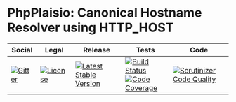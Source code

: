 # PhpPlaisio: Canonical Hostname Resolver using HTTP_HOST

<table>
<thead>
<tr>
<th>Social</th>
<th>Legal</th>
<th>Release</th>
<th>Tests</th>
<th>Code</th>
</tr>
</thead>
<tbody>
<tr>
<td>
<a href="https://gitter.im/PhpPlaisio/PhpPlaisio"><img src="https://badges.gitter.im/PhpPlaisio/PhpPlaisio.svg" alt="Gitter"/></a>
</td>
<td>
<a href="https://packagist.org/packages/plaisio/canonical-hostname-resolver-http-host"><img src="https://poser.pugx.org/plaisio/canonical-hostname-resolver-http-host/license" alt="License"/></a>
</td>
<td>
<a href="https://packagist.org/packages/plaisio/canonical-hostname-resolver-http-host"><img src="https://poser.pugx.org/plaisio/canonical-hostname-resolver-http-host/v/stable" alt="Latest Stable Version"/></a>
</td>
<td>
<a href="https:///travis-ci.org/PhpPlaisio/canonical-hostname-resolver-http-host"><img src="https:///travis-ci.org/PhpPlaisio/canonical-hostname-resolver-http-host.svg?branch=master" alt="Build Status"/></a><br/>
<a href="https:///scrutinizer-ci.com/g/PhpPlaisio/canonical-hostname-resolver-http-host/?branch=master"><img src="https:///scrutinizer-ci.com/g/PhpPlaisio/canonical-hostname-resolver-http-host/badges/coverage.png?b=master" alt="Code Coverage"/></a>
</td>
<td>
<a href="https:///scrutinizer-ci.com/g/PhpPlaisio/canonical-hostname-resolver-http-host/?branch=master"><img src="https:///scrutinizer-ci.com/g/PhpPlaisio/canonical-hostname-resolver-http-host/badges/quality-score.png?b=master" alt="Scrutinizer Code Quality"/></a>
</td>
</tr>
</tbody>
</table>

